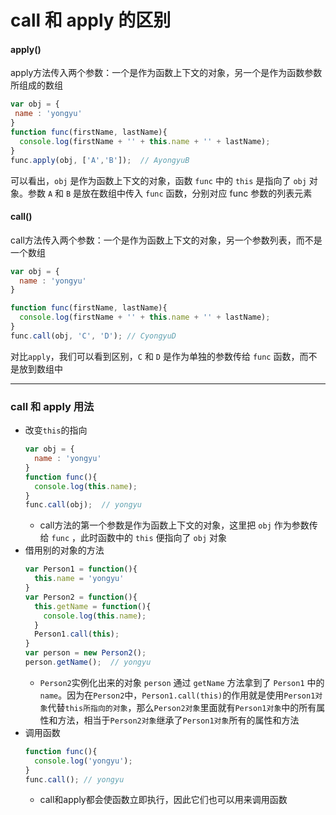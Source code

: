 call 和 apply 的区别
===

  #### apply()
  
  apply方法传入两个参数：一个是作为函数上下文的对象，另一个是作为函数参数所组成的数组
  
  ```javascript
  var obj = {
   name : 'yongyu'
  }
  function func(firstName, lastName){
    console.log(firstName + '' + this.name + '' + lastName);
  }
  func.apply(obj, ['A','B']);  // AyongyuB
  ```
  
  可以看出，`obj` 是作为函数上下文的对象，函数 `func` 中的 `this` 是指向了 `obj` 对象。参数 `A` 和 `B` 是放在数组中传入 `func` 函数，分别对应 func 参数的列表元素
  
  #### call()
  
  call方法传入两个参数：一个是作为函数上下文的对象，另一个参数列表，而不是一个数组
  
  ```javascript
  var obj = {
    name : 'yongyu'
  }
  
  function func(firstName, lastName){
    console.log(firstName + '' + this.name + '' + lastName);
  }
  func.call(obj, 'C', 'D'); // CyongyuD
  ```
  
  对比`apply`，我们可以看到区别，`C` 和 `D` 是作为单独的参数传给 `func` 函数，而不是放到数组中
  
  ---
  
  ### call 和 apply 用法
  
  - 改变`this`的指向
    ```javascript
    var obj = {
      name : 'yongyu'
    }
    function func(){
      console.log(this.name);
    }
    func.call(obj);  // yongyu
    ```
    - call方法的第一个参数是作为函数上下文的对象，这里把 `obj` 作为参数传给 `func` ，此时函数中的 `this` 便指向了 `obj` 对象
  - 借用别的对象的方法
    ```javascript
    var Person1 = function(){
      this.name = 'yongyu'
    }
    var Person2 = function(){
      this.getName = function(){
        console.log(this.name);    
      }
      Person1.call(this);
    }
    var person = new Person2();
    person.getName();  // yongyu
    ```
    - `Person2`实例化出来的对象 `person` 通过 `getName` 方法拿到了 `Person1` 中的`name`。因为在`Person2`中，`Person1.call(this)`的作用就是使用`Person1对象`代替`this所指向的对象`，那么`Person2对象`里面就有`Person1对象`中的所有属性和方法，相当于`Person2对象`继承了`Person1对象`所有的属性和方法
  - 调用函数
    ```javascript
    function func(){    
      console.log('yongyu');    
    }
    func.call(); // yongyu
    ```
    - call和apply都会使函数立即执行，因此它们也可以用来调用函数